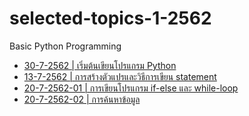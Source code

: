# selected-topics-1-2562
Basic Python Programming

* [30-7-2562 | เริ่มต้นเขียนโปรแกรม Python](https://github.com/mrolarik/1-2562-selected-topics/blob/master/selected-topics-30-7-2562.ipynb)
* [13-7-2562 | การสร้างตัวแปรและวิธีการเขียน statement](https://github.com/mrolarik/1-2562-selected-topics/blob/master/Selected-topics-13-8-2019.ipynb)
* [20-7-2562-01 | การเขียนโปรแกรม if-else และ while-loop](https://github.com/mrolarik/1-2562-selected-topics/blob/master/Selected-topics-02-01-BMI-Calculation.ipynb)
* [20-7-2562-02 | การค้นหาข้อมูล](https://github.com/mrolarik/1-2562-selected-topics/blob/master/Selected-topics-02-Search.ipynb)
